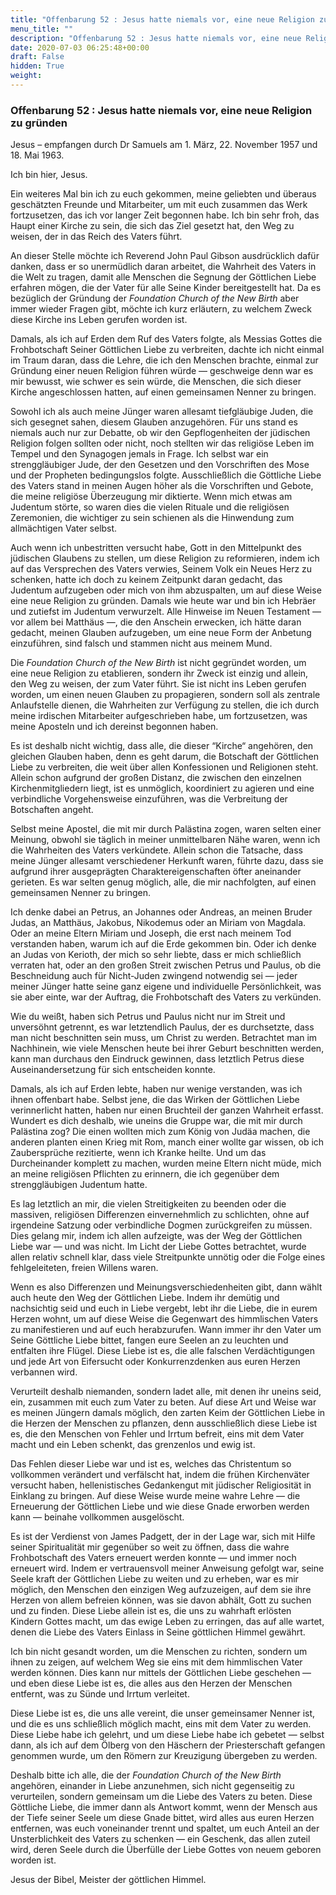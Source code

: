 ```yaml
---
title: "Offenbarung 52 : Jesus hatte niemals vor, eine neue Religion zu gründen"
menu_title: ""
description: "Offenbarung 52 : Jesus hatte niemals vor, eine neue Religion zu gründen"
date: 2020-07-03 06:25:48+00:00
draft: False
hidden: True
weight:
---
```

### Offenbarung 52 : Jesus hatte niemals vor, eine neue Religion zu gründen

Jesus – empfangen durch Dr Samuels am 1. März, 22. November 1957 und 18. Mai 1963.

Ich bin hier, Jesus.

Ein weiteres Mal bin ich zu euch gekommen, meine geliebten und überaus geschätzten Freunde und Mitarbeiter, um mit euch zusammen das Werk fortzusetzen, das ich vor langer Zeit begonnen habe. Ich bin sehr froh, das Haupt einer Kirche zu sein, die sich das Ziel gesetzt hat, den Weg zu weisen, der in das Reich des Vaters führt.  

An dieser Stelle möchte ich Reverend John Paul Gibson ausdrücklich dafür danken, dass er so unermüdlich daran arbeitet, die Wahrheit des Vaters in die Welt zu tragen, damit alle Menschen die Segnung der Göttlichen Liebe erfahren mögen, die der Vater für alle Seine Kinder bereitgestellt hat. Da es bezüglich der Gründung der *Foundation Church of the New Birth* aber immer wieder Fragen gibt, möchte ich kurz erläutern, zu welchem Zweck diese Kirche ins Leben gerufen worden ist.

Damals, als ich auf Erden dem Ruf des Vaters folgte, als Messias Gottes die Frohbotschaft Seiner Göttlichen Liebe zu verbreiten, dachte ich nicht einmal im Traum daran, dass die Lehre, die ich den Menschen brachte, einmal zur Gründung einer neuen Religion führen würde — geschweige denn war es mir bewusst, wie schwer es sein würde, die Menschen, die sich dieser Kirche angeschlossen hatten, auf einen gemeinsamen Nenner zu bringen.

Sowohl ich als auch meine Jünger waren allesamt tiefgläubige Juden, die sich gesegnet sahen, diesem Glauben anzugehören. Für uns stand es niemals auch nur zur Debatte, ob wir den Gepflogenheiten der jüdischen Religion folgen sollten oder nicht, noch stellten wir das religiöse Leben im Tempel und den Synagogen jemals in Frage. Ich selbst war ein strenggläubiger Jude, der den Gesetzen und den Vorschriften des Mose und der Propheten bedingungslos folgte. Ausschließlich die Göttliche Liebe des Vaters stand in meinen Augen höher als die Vorschriften und Gebote, die meine religiöse Überzeugung mir diktierte. Wenn mich etwas am Judentum störte, so waren dies die vielen Rituale und die religiösen Zeremonien, die wichtiger zu sein schienen als die Hinwendung zum allmächtigen Vater selbst.

Auch wenn ich unbestritten versucht habe, Gott in den Mittelpunkt des jüdischen Glaubens zu stellen, um diese Religion zu reformieren, indem ich auf das Versprechen des Vaters verwies, Seinem Volk ein Neues Herz zu schenken, hatte ich doch zu keinem Zeitpunkt daran gedacht, das Judentum aufzugeben oder mich von ihm abzuspalten, um auf diese Weise eine neue Religion zu gründen. Damals wie heute war und bin ich Hebräer und zutiefst im Judentum verwurzelt. Alle Hinweise im Neuen Testament — vor allem bei Matthäus —, die den Anschein erwecken, ich hätte daran gedacht, meinen Glauben aufzugeben, um eine neue Form der Anbetung einzuführen, sind falsch und stammen nicht aus meinem Mund.  

Die *Foundation Church of the New Birth* ist nicht gegründet worden, um eine neue Religion zu etablieren, sondern ihr Zweck ist einzig und allein, den Weg zu weisen, der zum Vater führt. Sie ist nicht ins Leben gerufen worden, um einen neuen Glauben zu propagieren, sondern soll als zentrale Anlaufstelle dienen, die Wahrheiten zur Verfügung zu stellen, die ich durch meine irdischen Mitarbeiter aufgeschrieben habe, um fortzusetzen, was meine Aposteln und ich dereinst begonnen haben.

Es ist deshalb nicht wichtig, dass alle, die dieser “Kirche“ angehören, den gleichen Glauben haben, denn es geht darum, die Botschaft der Göttlichen Liebe zu verbreiten, die weit über allen Konfessionen und Religionen steht. Allein schon aufgrund der großen Distanz, die zwischen den einzelnen Kirchenmitgliedern liegt, ist es unmöglich, koordiniert zu agieren und eine verbindliche Vorgehensweise einzuführen, was die Verbreitung der Botschaften angeht.  

Selbst meine Apostel, die mit mir durch Palästina zogen, waren selten einer Meinung, obwohl sie täglich in meiner unmittelbaren Nähe waren, wenn ich die Wahrheiten des Vaters verkündete. Allein schon die Tatsache, dass meine Jünger allesamt verschiedener Herkunft waren, führte dazu, dass sie aufgrund ihrer ausgeprägten Charaktereigenschaften öfter aneinander gerieten. Es war selten genug möglich, alle, die mir nachfolgten, auf einen gemeinsamen Nenner zu bringen.  

Ich denke dabei an Petrus, an Johannes oder Andreas, an meinen Bruder Judas, an Matthäus, Jakobus, Nikodemus oder an Miriam von Magdala. Oder an meine Eltern Miriam und Joseph, die erst nach meinem Tod verstanden haben, warum ich auf die Erde gekommen bin. Oder ich denke an Judas von Kerioth, der mich so sehr liebte, dass er mich schließlich verraten hat, oder an den großen Streit zwischen Petrus und Paulus, ob die Beschneidung auch für Nicht-Juden zwingend notwendig sei — jeder meiner Jünger hatte seine ganz eigene und individuelle Persönlichkeit, was sie aber einte, war der Auftrag, die Frohbotschaft des Vaters zu verkünden.

Wie du weißt, haben sich Petrus und Paulus nicht nur im Streit und unversöhnt getrennt, es war letztendlich Paulus, der es durchsetzte, dass man nicht beschnitten sein muss, um Christ zu werden. Betrachtet man im Nachhinein, wie viele Menschen heute bei ihrer Geburt beschnitten werden, kann man durchaus den Eindruck gewinnen, dass letztlich Petrus diese Auseinandersetzung für sich entscheiden konnte.

Damals, als ich auf Erden lebte, haben nur wenige verstanden, was ich ihnen offenbart habe. Selbst jene, die das Wirken der Göttlichen Liebe verinnerlicht hatten, haben nur einen Bruchteil der ganzen Wahrheit erfasst. Wundert es dich deshalb, wie uneins die Gruppe war, die mit mir durch Palästina zog? Die einen wollten mich zum König von Judäa machen, die anderen planten einen Krieg mit Rom, manch einer wollte gar wissen, ob ich Zaubersprüche rezitierte, wenn ich Kranke heilte. Und um das Durcheinander komplett zu machen, wurden meine Eltern nicht müde, mich an meine religiösen Pflichten zu erinnern, die ich gegenüber dem strenggläubigen Judentum hatte.

Es lag letztlich an mir, die vielen Streitigkeiten zu beenden oder die massiven, religiösen Differenzen einvernehmlich zu schlichten, ohne auf irgendeine Satzung oder verbindliche Dogmen zurückgreifen zu müssen. Dies gelang mir, indem ich allen aufzeigte, was der Weg der Göttlichen Liebe war — und was nicht. Im Licht der Liebe Gottes betrachtet, wurde allen relativ schnell klar, dass viele Streitpunkte unnötig oder die Folge eines fehlgeleiteten, freien Willens waren.

Wenn es also Differenzen und Meinungsverschiedenheiten gibt, dann wählt auch heute den Weg der Göttlichen Liebe. Indem ihr demütig und nachsichtig seid und euch in Liebe vergebt, lebt ihr die Liebe, die in eurem Herzen wohnt, um auf diese Weise die Gegenwart des himmlischen Vaters zu manifestieren und auf euch herabzurufen. Wann immer ihr den Vater um Seine Göttliche Liebe bittet, fangen eure Seelen an zu leuchten und entfalten ihre Flügel. Diese Liebe ist es, die alle falschen Verdächtigungen und jede Art von Eifersucht oder Konkurrenzdenken aus euren Herzen verbannen wird.  

Verurteilt deshalb niemanden, sondern ladet alle, mit denen ihr uneins seid, ein, zusammen mit euch zum Vater zu beten. Auf diese Art und Weise war es meinen Jüngern damals möglich, den zarten Keim der Göttlichen Liebe in die Herzen der Menschen zu pflanzen, denn ausschließlich diese Liebe ist es, die den Menschen von Fehler und Irrtum befreit, eins mit dem Vater macht und ein Leben schenkt, das grenzenlos und ewig ist.  

Das Fehlen dieser Liebe war und ist es, welches das Christentum so vollkommen verändert und verfälscht hat, indem die frühen Kirchenväter versucht haben, hellenistisches Gedankengut mit jüdischer Religiosität in Einklang zu bringen. Auf diese Weise wurde meine wahre Lehre — die Erneuerung der Göttlichen Liebe und wie diese Gnade erworben werden kann — beinahe vollkommen ausgelöscht.  

Es ist der Verdienst von James Padgett, der in der Lage war, sich mit Hilfe seiner Spiritualität mir gegenüber so weit zu öffnen, dass die wahre Frohbotschaft des Vaters erneuert werden konnte — und immer noch erneuert wird. Indem er vertrauensvoll meiner Anweisung gefolgt war, seine Seele kraft der Göttlichen Liebe zu weiten und zu erheben, war es mir möglich, den Menschen den einzigen Weg aufzuzeigen, auf dem sie ihre Herzen von allem befreien können, was sie davon abhält, Gott zu suchen und zu finden. Diese Liebe allein ist es, die uns zu wahrhaft erlösten Kindern Gottes macht, um das ewige Leben zu erringen, das auf alle wartet, denen die Liebe des Vaters Einlass in Seine göttlichen Himmel gewährt.

Ich bin nicht gesandt worden, um die Menschen zu richten, sondern um ihnen zu zeigen, auf welchem Weg sie eins mit dem himmlischen Vater werden können. Dies kann nur mittels der Göttlichen Liebe geschehen — und eben diese Liebe ist es, die alles aus den Herzen der Menschen entfernt, was zu Sünde und Irrtum verleitet.  

Diese Liebe ist es, die uns alle vereint, die unser gemeinsamer Nenner ist, und die es uns schließlich möglich macht, eins mit dem Vater zu werden. Diese Liebe habe ich gelehrt, und um diese Liebe habe ich gebetet — selbst dann, als ich auf dem Ölberg von den Häschern der Priesterschaft gefangen genommen wurde, um den Römern zur Kreuzigung übergeben zu werden.

Deshalb bitte ich alle, die der *Foundation Church of the New Birth* angehören, einander in Liebe anzunehmen, sich nicht gegenseitig zu verurteilen, sondern gemeinsam um die Liebe des Vaters zu beten. Diese Göttliche Liebe, die immer dann als Antwort kommt, wenn der Mensch aus der Tiefe seiner Seele um diese Gnade bittet, wird alles aus euren Herzen entfernen, was euch voneinander trennt und spaltet, um euch Anteil an der Unsterblichkeit des Vaters zu schenken — ein Geschenk, das allen zuteil wird, deren Seele durch die Überfülle der Liebe Gottes von neuem geboren worden ist.

Jesus der Bibel, Meister der göttlichen Himmel.
